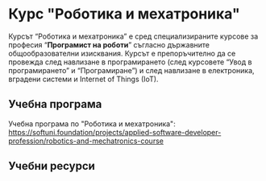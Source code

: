 # Курс "Роботика и мехатроника"

Курсът “Роботика и мехатроника” е сред специализираните курсове за професия “**Програмист на роботи**” съгласно държавните общообразователни изисквания. Курсът е препоръчително да се провежда след навлизане в програмирането (след курсовете “Увод в програмирането” и “Програмиране”) и след навлизане в електроника, вградени системи и Internet of Things (IoT).

## Учебна програма

Учебна програма по "Роботика и мехатроника": https://softuni.foundation/projects/applied-software-developer-profession/robotics-and-mechatronics-course

## Учебни ресурси

